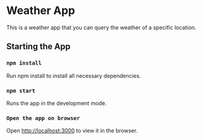 # Weather App

This is a weather app that you can query the weather of a specific location.

## Starting the App

### `npm install`

Run npm install to install all necessary dependencies.

### `npm start`
Runs the app in the development mode.

### `Open the app on browser`
Open [http://localhost:3000](http://localhost:3000) to view it in the browser.
